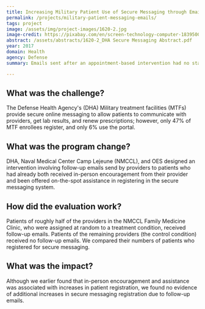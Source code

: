 ```yaml
---
title: Increasing Military Patient Use of Secure Messaging through Email Reminders
permalink: /projects/military-patient-messaging-emails/
tags: project 
image: /assets/img/project-images/1620-2.jpg
image-credit: https://pixabay.com/en/screen-technology-computer-1839500/
abstract: /assets/abstracts/1620-2_DHA Secure Messaging Abstract.pdf
year: 2017
domain: Health
agency: Defense 
summary: Emails sent after an appointment-based intervention had no statistically reliable impact on patient registration for secure messaging

---
```

## What was the challenge?

The Defense Health Agency's (DHA) Military treatment facilities (MTFs) provide secure online messaging to allow patients to communicate with providers, get lab results, and renew prescriptions; however, only 47% of MTF enrollees register, and only 6% use the portal.

## What was the program change?

DHA, Naval Medical Center Camp Lejeune (NMCCL), and OES designed an intervention involving follow-up emails send by providers to patients who had already both received in-person encouragement from their provider and been offered on-the-spot assistance in registering in the secure messaging system.

## How did the evaluation work?

Patients of roughly half of the providers in the NMCCL Family Medicine Clinic, who were assigned at random to a treatment condition, received follow-up emails. Patients of the remaining providers (the control condition) received no follow-up emails.  We compared their numbers of patients who registered for secure messaging. 

## What was the impact?

Although we earlier found that in-person encouragement and assistance was associated with increases in patient registration, we found no evidence of additional increases in secure messaging registration due to follow-up emails.
